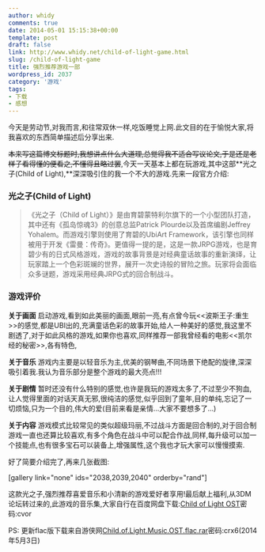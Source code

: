 ```yaml
---
author: whidy
comments: true
date: 2014-05-01 15:15:38+00:00
template: post
draft: false
link: http://www.whidy.net/child-of-light-game.html
slug: /child-of-light-game
title: 强烈推荐游戏一部
wordpress_id: 2037
category: '游戏'
tags:
- 下载
- 感想
---
```


今天是劳动节,对我而言,和往常双休一样,吃饭睡觉上网.此文目的在于愉悦大家,将我喜欢的东西简单描述后分享出来.

<del>本来写这篇博文标题时,我想讲点什么大道理,总觉得我不适合写议论文,于是还是老样子看得懂的便看之,不懂得且略过罢</del>,今天一天基本上都在玩游戏,其中这部**光之子(Child of Light),**深深吸引住的我一个不大的游戏.先来一段官方介绍:


### 光之子(Child of Light)




<blockquote>《光之子（Child of Light）》是由育碧蒙特利尔旗下的一个小型团队打造，其中还有《孤岛惊魂3》的创意总监Patrick Plourde以及首席编剧Jeffrey Yohalem。而游戏引擎则使用了育碧的UbiArt Framework，该引擎也同样被用于开发《雷曼：传奇》。更值得一提的是，这是一款JRPG游戏，也是育碧少有的日式风格游戏，游戏的故事背景是对经典童话故事的重新演绎，让玩家踏上一个色彩斑斓的世界，展开一次史诗般的冒险之旅。玩家将会面临众多谜题，游戏采用经典JRPG式的回合制战斗。</blockquote>


<!-- more -->


### 游戏评价


**关于画面** 启动游戏,看到如此美丽的画面,眼前一亮,有点曾今玩<<波斯王子:重生>>的感觉,都是UBI出的,充满童话色彩的故事开始,给人一种美好的感觉,我这里不剧透了,对于如此风格的游戏,如果你也喜欢,同样推荐一部我曾经看的电影<<凯尔经的秘密>>,各有特色,

**关于音乐** 游戏内主要是以轻音乐为主,优美的钢琴曲,不同场景下绝配的旋律,深深吸引着我.我认为音乐部分是整个游戏的最大亮点!!!

**关于剧情** 暂时还没有什么特别的感觉,也许是我玩的游戏太多了,不过至少不狗血,让人觉得里面的对话天真无邪,很纯洁的感觉,似乎回到了童年,目的单纯,忘记了一切烦恼,只为一个目的,伟大的爱(目前来看是亲情...大家不要想多了...)

**关于内容** 游戏模式比较常见的类似超级玛丽,不过战斗方面是回合制的,对于回合制游戏一直也还算比较喜欢,有多个角色在战斗中可以配合作战,同样,每升级可以加一个技能点,也有很多宝石可以装备上,增强属性,这个我也才玩大家可以慢慢摸索.

好了简要介绍完了,再来几张截图:

[gallery link="none" ids="2038,2039,2040" orderby="rand"]

这款光之子,强烈推荐喜爱音乐和小清新的游戏爱好者享用!最后献上福利,从3DM论坛转过来的,此游戏的音乐集,大家自行在百度网盘下载:[Child of Light OST](http://pan.baidu.com/s/1kTibvc7)密码:cvor

PS: 更新flac版下载来自游侠网[Child.of.Light.Music.OST.flac.rar](http://pan.baidu.com/s/1mgJTh6g)密码:crx6(2014年5月3日)
